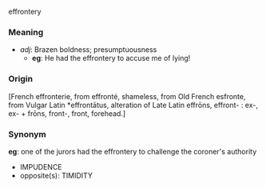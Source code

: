 effrontery
### Meaning
+ _adj_: Brazen boldness; presumptuousness
	+ __eg__: He had the effrontery to accuse me of lying!

### Origin

[French effronterie, from effronté, shameless, from Old French esfronte, from Vulgar Latin *effrontātus, alteration of Late Latin effrōns, effront- : ex-, ex- + frōns, front-, front, forehead.]

### Synonym

__eg__: one of the jurors had the effrontery to challenge the coroner's authority

+ IMPUDENCE
+ opposite(s): TIMIDITY


